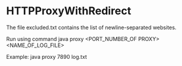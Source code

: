 # HTTPProxyWithRedirect

The file excluded.txt contains the list of newline-separated websites.

Run using command java proxy <PORT_NUMBER_OF PROXY> <NAME_OF_LOG_FILE>

Example: java proxy 7890 log.txt
